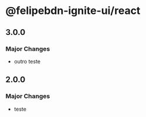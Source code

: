 # @felipebdn-ignite-ui/react

## 3.0.0

### Major Changes

- outro teste

## 2.0.0

### Major Changes

- teste
